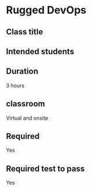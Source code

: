 # Rugged DevOps

## Class title

## Intended students

## Duration
3 hours

## classroom
Virtual and onsite

## Required
Yes

## Required test to pass
Yes
